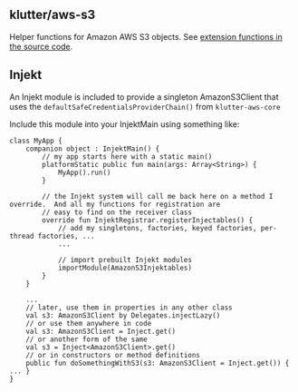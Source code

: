 ## klutter/aws-s3

Helper functions for Amazon AWS S3 objects.  See [extension functions in the source code](src/main/kotlin/uy/klutter/aws/s3/AmazonS3Client_Ext.kt).

## Injekt

An Injekt module is included to provide a singleton AmazonS3Client that uses the `defaultSafeCredentialsProviderChain()` from `klutter-aws-core`

Include this module into your InjektMain using something like:

```
class MyApp {
    companion object : InjektMain() {
        // my app starts here with a static main()
        platformStatic public fun main(args: Array<String>) {
            MyApp().run()
        }

        // the Injekt system will call me back here on a method I override.  And all my functions for registration are
        // easy to find on the receiver class
        override fun InjektRegistrar.registerInjectables() {
            // add my singletons, factories, keyed factories, per-thread factories, ...
            ...

            // import prebuilt Injekt modules
            importModule(AmazonS3Injektables)  
        }
    }

    ...
    // later, use them in properties in any other class
    val s3: AmazonS3Client by Delegates.injectLazy()
    // or use them anywhere in code 
    val s3: AmazonS3Client = Inject.get()
    // or another form of the same 
    val s3 = Inject<AmazonS3Client>.get()
    // or in constructors or method definitions
    public fun doSomethingWithS3(s3: AmazonS3Client = Inject.get()) { ... }
}
```
